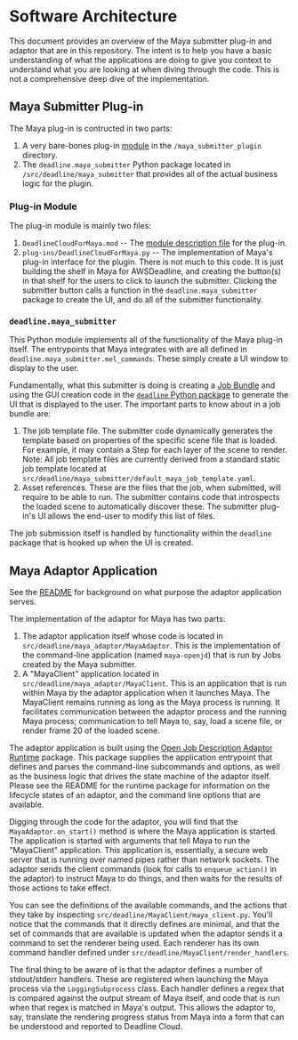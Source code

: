 # Software Architecture

This document provides an overview of the Maya submitter plug-in and adaptor that are in this repository.
The intent is to help you have a basic understanding of what the applications are doing to give you context
to understand what you are looking at when diving through the code. This is not a comprehensive deep dive of
the implementation.

## Maya Submitter Plug-in

The Maya plug-in is contructed in two parts:
1. A very bare-bones plug-in [module](https://help.autodesk.com/view/MAYAUL/2024/ENU/?guid=Maya_SDK_Distributing_Maya_Plug_ins_DistributingUsingModules_html)
   in the `/maya_submitter_plugin` directory. 
2. The `deadline.maya_submitter` Python package located in `/src/deadline/maya_submitter` that provides all of the actual business logic for the plugin.

### Plug-in Module

The plug-in module is mainly two files:

1. `DeadlineCloudForMaya.mod` -- The [module description file](https://help.autodesk.com/view/MAYAUL/2024/ENU/?guid=Maya_SDK_Distributing_Maya_Plug_ins_DistributingUsingModules_ModuleDescriptionFiles_html)
   for the plug-in.
2. `plug-ins/DeadlineCloudForMaya.py` -- The implementation of Maya's plug-in interface for the plugin. There is not much to this code.
   It is just building the shelf in Maya for AWSDeadline, and creating the button(s) in that shelf for the users to click to launch the submitter.
   Clicking the submitter button calls a function in the `deadline.maya_submitter` package to create the UI, and do all of the submitter functionality.

### `deadline.maya_submitter`

This Python module implements all of the functionality of the Maya plug-in itself. The entrypoints that Maya integrates with
are all defined in `deadline.maya_submitter.mel_commands`. These simply create a UI window to display to the user.

Fundamentally, what this submitter is doing is creating a [Job Bundle](https://docs.aws.amazon.com/deadline-cloud/latest/developerguide/build-job-bundle.html)
and using the GUI creation code in the [`deadline` Python package](https://pypi.org/project/deadline/) to generate the UI
that is displayed to the user. The important parts to know about in a job bundle are:

1. The job template file. The submitter code dynamically generates the template based on properties of the specific scene file
   that is loaded. For example, it may contain a Step for each layer of the scene to render.
   Note: All job template files are currently derived from a standard static job template located at
   `src/deadline/maya_submitter/default_maya_job_template.yaml`.
2. Asset references. These are the files that the job, when submitted, will require to be able to run. The submitter contains code
   that introspects the loaded scene to automatically discover these. The submitter plug-in's UI allows the end-user to modify this
   list of files.

The job submission itself is handled by functionality within the `deadline` package that is hooked up when the UI is created.

## Maya Adaptor Application

See the [README](../README.md#maya-adaptor) for background on what purpose the adaptor application serves.

The implementation of the adaptor for Maya has two parts:

1. The adaptor application itself whose code is located in `src/deadline/maya_adaptor/MayaAdaptor`. This is the
   implementation of the command-line application (named `maya-openjd`) that is run by Jobs created by the Maya submitter.
2. A "MayaClient" application located in `src/deadline/maya_adaptor/MayaClient`. This is an application that is
   run within Maya by the adaptor application when it launches Maya. The MayaClient remains running as long as the Maya
   process is running. It facilitates communication between the adaptor process and the running Maya process; communication
   to tell Maya to, say, load a scene file, or render frame 20 of the loaded scene.

The adaptor application is built using the [Open Job Description Adaptor Runtime](https://github.com/OpenJobDescription/openjd-adaptor-runtime-for-python)
package. This package supplies the application entrypoint that defines and parses the command-line subcommands and options, as well as
the business logic that drives the state machine of the adaptor itself. Please see the README for the runtime package for information on
the lifecycle states of an adaptor, and the command line options that are available. 

Digging through the code for the adaptor, you will find that the `MayaAdaptor.on_start()` method is where the Maya application is started.
The application is started with arguments that tell Maya to run the "MayaClient" application. This application is, essentially, a secure web
server that is running over named pipes rather than network sockets. The adaptor sends the client commands (look for calls to `enqueue_action()`
in the adaptor) to instruct Maya to do things, and then waits for the results of those actions to take effect. 

You can see the definitions of the available commands, and the actions that they take by inspecting `src/deadline/MayaClient/maya_client.py`. You'll
notice that the commands that it directly defines are minimal, and that the set of commands that are available is updated when the adaptor sends
it a command to set the renderer being used. Each renderer has its own command handler defined under `src/deadline/MayaClient/render_handlers`.

The final thing to be aware of is that the adaptor defines a number of stdout/stderr handlers. These are registered when launching the Maya process
via the `LoggingSubprocess` class. Each handler defines a regex that is compared against the output stream of Maya itself, and code that is run
when that regex is matched in Maya's output. This allows the adaptor to, say, translate the rendering progress status from Maya into a form
that can be understood and reported to Deadline Cloud.
